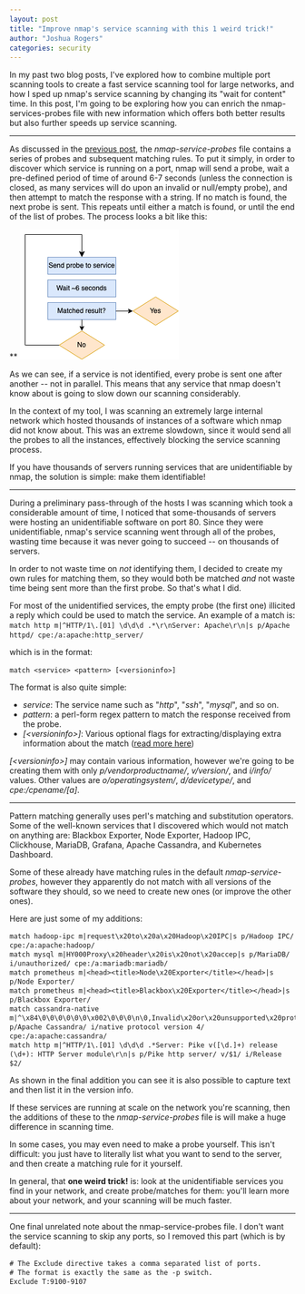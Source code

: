 ```yaml
---
layout: post
title: "Improve nmap's service scanning with this 1 weird trick!"
author: "Joshua Rogers"
categories: security
---
```


In my past two blog posts, I've explored how to combine multiple port scanning tools to create a fast service scanning tool for large networks, and how I sped up nmap's service scanning by changing its "wait for content" time. In this post, I'm going to be exploring how you can enrich the nmap-services-probes file with new information which offers both better results but also further speeds up service scanning.

---
As discussed in the [previous post](/nmap-speedup-service-scanning-16x), the _nmap-service-probes_ file contains a series of probes and subsequent matching rules. To put it simply, in order to discover which service is running on a port, nmap will send a probe, wait a pre-defined period of time of around 6-7 seconds (unless the connection is closed, as many services will do upon an invalid or null/empty probe), and then attempt to match the response with a string. If no match is found, the next probe is sent. This repeats until either a match is found, or until the end of the list of probes. The process looks a bit like this:

** ![nmap probing diagram](/files/nmap-probes.png)

As we can see, if a service is not identified, every probe is sent one after another -- not in parallel. This means that any service that nmap doesn't know about is going to slow down our scanning considerably.

In the context of my tool, I was scanning an extremely large internal network which hosted thousands of instances of a software which nmap did not know about. This was an extreme slowdown, since it would send all the probes to all the instances, effectively blocking the service scanning process.

If you have thousands of servers running services that are unidentifiable by nmap, the solution is simple: make them identifiable!

---

During a preliminary pass-through of the hosts I was scanning which took a considerable amount of time, I noticed that some-thousands of servers were hosting an unidentifiable software on port 80. Since they were unidentifiable, nmap's service scanning went through all of the probes, wasting time because it was never going to succeed -- on thousands of servers.

In order to not waste time on _not_ identifying them, I decided to create my own rules for matching them, so they would both be matched _and_ not waste time being sent more than the first probe. So that's what I did.

For most of the unidentified services, the empty probe (the first one) illicited a reply which could be used to match the service. An example of a match is:
`match http m|^HTTP/1\.[01] \d\d\d .*\r\nServer: Apache\r\n|s p/Apache httpd/ cpe:/a:apache:http_server/`

which is in the format:

`match <service> <pattern> [<versioninfo>]`

The format is also quite simple:
* _service_: The service name such as "_http_", "_ssh_", "_mysql_", and so on.
* _pattern_: a perl-form regex pattern to match the response received from the probe.
* _[\<versioninfo\>]_: Various optional flags for extracting/displaying extra information about the match ([read more here](https://nmap.org/book/vscan-fileformat.html))

_[\<versioninfo\>]_ may contain various information, however we're going to be creating them with only _p/vendorproductname/_, _v/version/_, and _i/info/_ values. Other values are _o/operatingsystem/_, _d/devicetype/_, and _cpe:/cpename/[a]_.

---

Pattern matching generally uses perl's matching and substitution operators. Some of the well-known services that I discovered which would not match on anything are: Blackbox Exporter, Node Exporter, Hadoop IPC, Clickhouse, MariaDB, Grafana, Apache Cassandra, and Kubernetes Dashboard.

Some of these already have matching rules in the default _nmap-service-probes_, however they apparently do not match with all versions of the software they should, so we need to create new ones (or improve the other ones).

Here are just some of my additions:
```
match hadoop-ipc m|request\x20to\x20a\x20Hadoop\x20IPC|s p/Hadoop IPC/ cpe:/a:apache:hadoop/
match mysql m|HY000Proxy\x20header\x20is\x20not\x20accep|s p/MariaDB/ i/unauthorized/ cpe:/a:mariadb:mariadb/
match prometheus m|<head><title>Node\x20Exporter</title></head>|s p/Node Exporter/
match prometheus m|<head><title>Blackbox\x20Exporter</title></head>|s p/Blackbox Exporter/
match cassandra-native m|^\x84\0\0\0\0\0\0\x002\0\0\0\n\0,Invalid\x20or\x20unsupported\x20protocol\x20version:| p/Apache Cassandra/ i/native protocol version 4/ cpe:/a:apache:cassandra/
match http m|^HTTP/1\.[01] \d\d\d .*Server: Pike v([\d.]+) release (\d+): HTTP Server module\r\n|s p/Pike http server/ v/$1/ i/Release $2/
```

As shown in the final addition you can see it is also possible to capture text and then list it in the version info.

If these services are running at scale on the network you're scanning, then the additions of these to the _nmap-service-probes_ file is will make a huge difference in scanning time.

In some cases, you may even need to make a probe yourself. This isn't difficult: you just have to literally list what you want to send to the server, and then create a matching rule for it yourself.

In general, that __one weird trick!__ is: look at the unidentifiable services you find in your network, and create probe/matches for them: you'll learn more about your network, and your scanning will be much faster.

---

One final unrelated note about the nmap-service-probes file. I don't want the service scanning to skip any ports, so I removed this part (which is by default):
```
# The Exclude directive takes a comma separated list of ports.
# The format is exactly the same as the -p switch.
Exclude T:9100-9107
```
